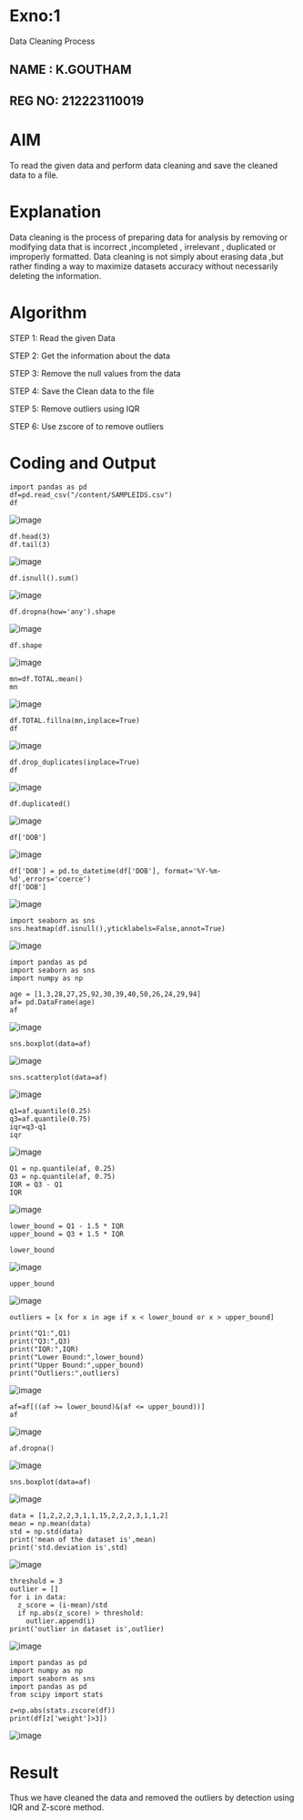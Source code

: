 # Exno:1
Data Cleaning Process

## NAME : K.GOUTHAM
## REG NO: 212223110019

# AIM
To read the given data and perform data cleaning and save the cleaned data to a file.

# Explanation
Data cleaning is the process of preparing data for analysis by removing or modifying data that is incorrect ,incompleted , irrelevant , duplicated or improperly formatted. Data cleaning is not simply about erasing data ,but rather finding a way to maximize datasets accuracy without necessarily deleting the information.

# Algorithm
STEP 1: Read the given Data

STEP 2: Get the information about the data

STEP 3: Remove the null values from the data

STEP 4: Save the Clean data to the file

STEP 5: Remove outliers using IQR

STEP 6: Use zscore of to remove outliers

# Coding and Output
```
import pandas as pd
df=pd.read_csv("/content/SAMPLEIDS.csv")
df
```
![image](https://github.com/user-attachments/assets/4a1532b7-b0f2-4e12-8a4b-5e9c6b2182ed)

```
df.head(3)
df.tail(3)
```
![image](https://github.com/user-attachments/assets/f6fbb7ff-a98d-4a5a-ab65-14fbd4b1006a)
```
df.isnull().sum()
```
![image](https://github.com/user-attachments/assets/14cfe1db-7ea2-4df0-84a9-03257519fb9b)

```
df.dropna(how='any').shape
```
![image](https://github.com/user-attachments/assets/d48d4843-99dd-4db9-a696-75d1bae8bff9)
```
df.shape
```
![image](https://github.com/user-attachments/assets/529be02e-48ee-4029-89cf-7dc7dde4a307)
```
mn=df.TOTAL.mean()
mn
```
![image](https://github.com/user-attachments/assets/f4293443-705e-4624-b7f9-4b8eec3bb152)
```
df.TOTAL.fillna(mn,inplace=True)
df
```
![image](https://github.com/user-attachments/assets/b522e978-ab46-4d06-b957-96e3d2c7b943)

```
df.drop_duplicates(inplace=True)
df
```
![image](https://github.com/user-attachments/assets/c7773e26-fa9e-49e9-bbd8-bb1885710d71)
```
df.duplicated()
```
![image](https://github.com/user-attachments/assets/1b670939-90ee-43bd-9770-09ebf876944d)
```
df['DOB']
```
![image](https://github.com/user-attachments/assets/492d20b1-97fc-45e0-9d03-3154afa04c7e)
```
df['DOB'] = pd.to_datetime(df['DOB'], format='%Y-%m-%d',errors='coerce')
df['DOB']
```
![image](https://github.com/user-attachments/assets/bb6fa6d5-cdc6-4483-9595-4f3969f79eeb)

```
import seaborn as sns
sns.heatmap(df.isnull(),yticklabels=False,annot=True)
```
![image](https://github.com/user-attachments/assets/7f3a1ee5-1add-4b43-ac84-fe3087489fd7)
```
import pandas as pd
import seaborn as sns
import numpy as np
```
```
age = [1,3,28,27,25,92,30,39,40,50,26,24,29,94]
af= pd.DataFrame(age)
af
```
![image](https://github.com/user-attachments/assets/817289cd-7094-4482-a966-507efd9264ab)

```
sns.boxplot(data=af)
```
![image](https://github.com/user-attachments/assets/1a24bdfd-e213-453a-b000-e15ae8f07bf8)
```
sns.scatterplot(data=af)
```
![image](https://github.com/user-attachments/assets/58087a64-a227-4d4e-b079-f54f8d6a413a)
```
q1=af.quantile(0.25)
q3=af.quantile(0.75)
iqr=q3-q1
iqr
```
![image](https://github.com/user-attachments/assets/0f93e53c-339b-46e9-a50d-d22784bb5092)
```
Q1 = np.quantile(af, 0.25)
Q3 = np.quantile(af, 0.75)
IQR = Q3 - Q1
IQR
```
![image](https://github.com/user-attachments/assets/0c1b8cb4-2cbb-4850-8ec0-04f0dcba1f0c)
```
lower_bound = Q1 - 1.5 * IQR
upper_bound = Q3 + 1.5 * IQR
```
```
lower_bound
```
![image](https://github.com/user-attachments/assets/544b433d-d83b-4aaa-a6f8-6db8eb565e8e)

```
upper_bound
```
![image](https://github.com/user-attachments/assets/7a67d177-54d3-4f48-ba50-35a731509a41)

```
outliers = [x for x in age if x < lower_bound or x > upper_bound]
```
```
print("Q1:",Q1)
print("Q3:",Q3)
print("IQR:",IQR)
print("Lower Bound:",lower_bound)
print("Upper Bound:",upper_bound)
print("Outliers:",outliers)
```
![image](https://github.com/user-attachments/assets/c44ee4d4-81fd-4116-b523-743392668536)
```
af=af[((af >= lower_bound)&(af <= upper_bound))]
af
```
![image](https://github.com/user-attachments/assets/4ce40069-01f3-4af1-9421-0b8e37391836)
```
af.dropna()
```
![image](https://github.com/user-attachments/assets/586550a0-024b-40af-8541-70a82ed76c5d)
```
sns.boxplot(data=af)
```
![image](https://github.com/user-attachments/assets/5914a2a0-934b-4d53-a9ce-0e9b6723bf9f)
```
data = [1,2,2,2,3,1,1,15,2,2,2,3,1,1,2]
mean = np.mean(data)
std = np.std(data)
print('mean of the dataset is',mean)
print('std.deviation is',std)
```
![image](https://github.com/user-attachments/assets/ffa84e59-6d62-4b56-8afd-aa8a7e29200a)
```
threshold = 3
outlier = []
for i in data:
  z_score = (i-mean)/std
  if np.abs(z_score) > threshold:
    outlier.append(i)
print('outlier in dataset is',outlier)
```
![image](https://github.com/user-attachments/assets/4221e2c9-1f5f-4438-a68f-bfd7d6a8d4d2)
```
import pandas as pd
import numpy as np
import seaborn as sns
import pandas as pd
from scipy import stats
```
```
z=np.abs(stats.zscore(df))
print(df[z['weight']>3])
```
![image](https://github.com/user-attachments/assets/269e5292-b43d-46f3-ad5e-d905b1c95543)

# Result
Thus we have cleaned the data and removed the outliers by detection using IQR and Z-score method.
